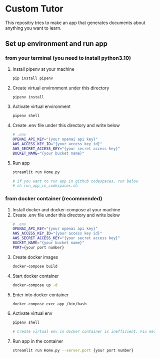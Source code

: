 # Custom Tutor
This repositry tries to make an app that generates documents about anything you want to learn.

## Set up environment and run app
### from your terminal (you need to install python3.10)
1. Install pipenv at your machine
    ```bash
    pip install pipenv
    ```
2. Create virtual environment under this directory
    ```bash
    pipenv install
    ```
3. Activate virtual environment
    ```bash
    pipenv shell
    ```
4. Create .env file under this directory and write below
    ```bash
    # .env
    OPENAI_API_KEY="{your openai api key}"
    AWS_ACCESS_KEY_ID="{your access key id}"
    AWS_SECRET_ACCESS_KEY="{your secret access key}"
    BUCKET_NAME="{your bucket name}"
    ```
5. Run app
    ```bash
    streamlit run Home.py

    # if you want to run app in github codespaces, run below
    # sh run_app_in_codespaces.sh
    ```

### from docker container (recommended)
1. Install docker and docker-compose at your machine
2. Create .env file under this directory and write below
    ```bash
    # .env
    OPENAI_API_KEY="{your openai api key}"
    AWS_ACCESS_KEY_ID="{your access key id}"
    AWS_SECRET_ACCESS_KEY="{your secret access key}"
    BUCKET_NAME="{your bucket name}"
    PORT={your port number}
    ```
3. Create docker images
    ```bash
    docker-compose build
    ```
4. Start docker container
    ```bash
    docker-compose up -d
    ```
5. Enter into docker container
    ```bash 
    docker-compose exec app /bin/bash
    ```
6. Activate virtual env
    ```bash
    pipenv shell
    
    # Create virtual env in docker container is inefficient. Fix me.
    ```
7. Run app in the container
    ```bash
    streamlit run Home.py --server.port {your port number}
    ```

